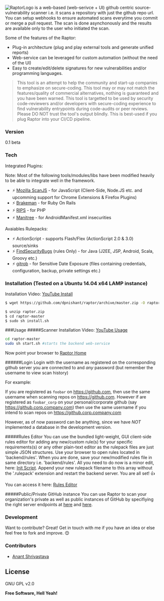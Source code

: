 ![RaptorLogo](http://www.daspatnaik.com/raptor/logo.png)
 is a web-based (web-serivce + UI) github centric source-vulnerability scanner i.e. it scans a repository with just the github repo url. You can setup webhooks to ensure automated scans everytime you commit or merge a pull request. The scan is done asynchonously and the results are available only to the user who initiated the scan.

Some of the features of the Raptor:
  - Plug-in architecture (plug and play external tools and generate unified reports)
  - Web-service can be leveraged for custom automation (without the need of the UI) 
  - Easy to create/edit/delete signatures for new vulnerabilities and/or programming languages.

> This tool is an attempt to help the community and start-up companies to 
> emphasize on secure-coding. This tool may or may not match the features/quality of commercial alternatives, nothing is guaranteed and you have been warned. This tool is targetted to be used by security code-reviewers and/or developers with secure-coding experience to find vulnerability entrypoints during code-audits or peer reviews. Please DO NOT trust the tool's output blindly.
> This is best-used if you plug Raptor into your CI/CD pipeline.

### Version
0.1 beta

### Tech

Integrated Plugins:

Note: Most of the following tools/modules/libs have been modified heavily to be able to integrate well in the framework.

* :zap: [Mozilla ScanJS](https://github.com/mozilla/scanjs) - for JavaScript (Client-Side, Node.JS etc. and upcomming support for Chrome Extensions & Firefox Plugins)
* :zap: [Brakeman](http://brakemanscanner.org/) - for Ruby On Rails
* :zap: [RIPS](http://rips-scanner.sourceforge.net/) - for PHP
* :zap: [Manitree](https://github.com/antitree/manitree/) - for AndroidManifest.xml insecurities

Avaiables Rulepacks:
* :zap: ActionScript - supports Flash/Flex (ActionScript 2.0 & 3.0) source/sinks
* :zap: [FindSecurityBugs](http://h3xstream.github.io/find-sec-bugs/)  (rules Only) - for Java (J2EE, JSP, Android, Scala, Groovy etc.)
* :zap: [gitrob](https://github.com/michenriksen/gitrob) - for Sensitive Date Exposure (files containing credentials, configuration, backup, private settings etc.)

### Installation (Tested on a Ubuntu 14.04 x64 LAMP instance)

Installation Video: [YouTube Install](https://www.youtube.com/v/0KneQwJiUFk?start=0&end=537)

```sh
$ wget https://github.com/dpnishant/raptor/archive/master.zip -O raptor.zip
```

```sh
$ unzip raptor.zip
$ cd raptor-master
$ sudo sh install.sh
```

###Usage
#####Scanner
Installation Video: [YouTube Usage](https://www.youtube.com/v/0KneQwJiUFk?start=550)
```sh
cd raptor-master
sudo sh start.sh #starts the backend web-service
```
Now point your browser to [Raptor Home](http://127.0.0.1/raptor/)

######Login
Login with the username as registered on the corresponding github server you are connected to and *any* password (but remember the username to view scan history)

For example: 

If you are registered as `foobar` on https://github.com, then use the same username when scanning repos on https://github.com. However if are registered as `foobar_corp` on your personal/corporate github (say https://github.corp.company.com) then use the same username if you intend to scan repos on https://github.corp.company.com

However, as of now password can be anything, since we have *NOT* implemented a database in the development version.

#####Rules Editor
You can use the bundled light-weight, GUI client-side rules editor for adding any new/custom rule(s) for your specific requirements(s) or any other plain-text editor as the rulepack files are just simple JSON structures. Use your browser to open rules located in 'backend/rules'. When you are done, save your new/modified rules file in same directory i.e. 'backend/rules'. All you need to do now is a minor edit, here: [Init Script](https://github.com/dpnishant/raptor/blob/master/backend/raptor/init.py#L9). Append your new rulepack filename to this array without the '.rulepack' extension and restart the backend server. You are all set! :thumbsup:

You can access it here: [Rules Editor](http://127.0.0.1/raptor/editrules.php)

#####Public/Private GitHub instance
You can use Raptor to scan your organization's private as well as public instances of GitHub by specifiying the right server endpoints at [here](https://github.com/dpnishant/raptor/blob/master/start.sh#L9-L32) and [here](https://github.com/dpnishant/raptor/blob/master/frontend/scan.php#L16-L17).

### Development

Want to contribute? Great! 
Get in touch with me if you have an idea or else feel free to fork and improve. :blush:

### Contributors

 - [Anant Shrivastava](https://twitter.com/anantshri)

License
----

GNU GPL v2.0

**Free Software, Hell Yeah!**
